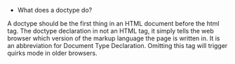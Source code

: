 * What does a doctype do?

A doctype should be the first thing in an HTML document before the html tag. The doctype declaration in not an HTML tag, it simply tells the web browser which version of the markup language the page is written in.  It is an abbreviation for Document Type Declaration. Omitting this tag will trigger quirks mode in older browsers.
